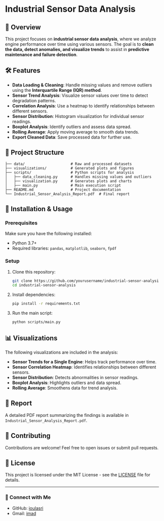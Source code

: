 # Industrial Sensor Data Analysis

## 📌 Overview
This project focuses on **industrial sensor data analysis**, where we analyze engine performance over time using various sensors. The goal is to **clean the data, detect anomalies, and visualize trends** to assist in **predictive maintenance and failure detection**.

## 🛠 Features
- **Data Loading & Cleaning**: Handle missing values and remove outliers using the **Interquartile Range (IQR) method**.
- **Sensor Trend Analysis**: Visualize sensor values over time to detect degradation patterns.
- **Correlation Analysis**: Use a heatmap to identify relationships between different sensors.
- **Sensor Distribution**: Histogram visualization for individual sensor readings.
- **Boxplot Analysis**: Identify outliers and assess data spread.
- **Rolling Average**: Apply moving average to smooth data trends.
- **Export Cleaned Data**: Save processed data for further use.

## 📂 Project Structure
```
├── data/                     # Raw and processed datasets
├── visualizations/           # Generated plots and figures
├── scripts/                  # Python scripts for analysis
│   ├── data_cleaning.py      # Handles missing values and outliers
│   ├── visualization.py      # Generates plots and charts
│   ├── main.py               # Main execution script
├── README.md                 # Project documentation
└── Industrial_Sensor_Analysis_Report.pdf  # Final report
```

## 🚀 Installation & Usage
### Prerequisites
Make sure you have the following installed:
- Python 3.7+
- Required libraries: `pandas`, `matplotlib`, `seaborn`, `fpdf`

### Setup
1. Clone this repository:
   ```sh
   git clone https://github.com/yourusername/industrial-sensor-analysis.git
   cd industrial-sensor-analysis
   ```
2. Install dependencies:
   ```sh
   pip install -r requirements.txt
   ```
3. Run the main script:
   ```sh
   python scripts/main.py
   ```

## 📊 Visualizations
The following visualizations are included in the analysis:
- **Sensor Trends for a Single Engine**: Helps track performance over time.
- **Sensor Correlation Heatmap**: Identifies relationships between different sensors.
- **Sensor Distribution**: Detects abnormalities in sensor readings.
- **Boxplot Analysis**: Highlights outliers and data spread.
- **Rolling Average**: Smoothens data for trend analysis.

## 📝 Report
A detailed PDF report summarizing the findings is available in `Industrial_Sensor_Analysis_Report.pdf`.

## 🤝 Contributing
Contributions are welcome! Feel free to open issues or submit pull requests.

## 📄 License
This project is licensed under the MIT License - see the [LICENSE](LICENSE) file for details.

---
### 🔗 Connect with Me
- GitHub: [ioulasri](https://github.com/ioulasri)
- Gmail: [imad](imad.oulasri01@gmail.com)

